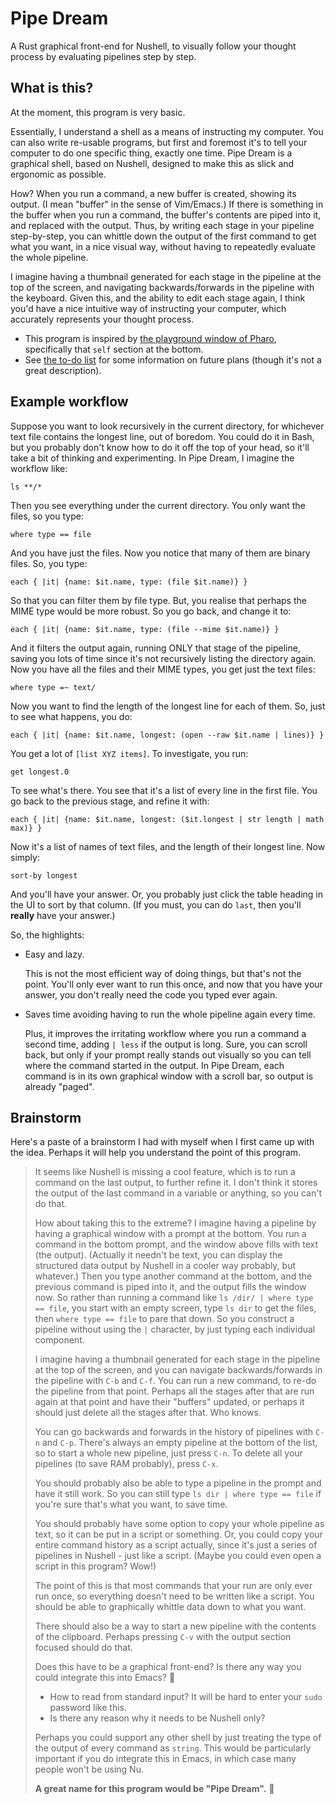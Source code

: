 # Pipe Dream

A Rust graphical front-end for Nushell, to visually follow your thought process by evaluating pipelines step by step.

## What is this?

At the moment, this program is very basic.

Essentially, I understand a shell as a means of instructing my computer. You can also write re-usable programs, but first and foremost it's to tell your computer to do one specific thing, exactly one time. Pipe Dream is a graphical shell, based on Nushell, designed to make this as slick and ergonomic as possible.

How? When you run a command, a new buffer is created, showing its output. (I mean "buffer" in the sense of Vim/Emacs.) If there is something in the buffer when you run a command, the buffer's contents are piped into it, and replaced with the output. Thus, by writing each stage in your pipeline step-by-step, you can whittle down the output of the first command to get what you want, in a nice visual way, without having to repeatedly evaluate the whole pipeline.

I imagine having a thumbnail generated for each stage in the pipeline at the top of the screen, and navigating backwards/forwards in the pipeline with the keyboard. Given this, and the ability to edit each stage again, I think you'd have a nice intuitive way of instructing your computer, which accurately represents your thought process.

- This program is inspired by [the playground window of Pharo](https://github.com/pharo-open-documentation/pharo-wiki/blob/master/General/Playground.md), specifically that `self` section at the bottom.
- See [the to-do list](notes/todo.org) for some information on future plans (though it's not a great description).

## Example workflow

Suppose you want to look recursively in the current directory, for whichever text file contains the longest line, out of boredom. You could do it in Bash, but you probably don't know how to do it off the top of your head, so it'll take a bit of thinking and experimenting. In Pipe Dream, I imagine the workflow like:

`ls **/*`

Then you see everything under the current directory. You only want the files, so you type:

`where type == file`

And you have just the files. Now you notice that many of them are binary files. So, you type:

`each { |it| {name: $it.name, type: (file $it.name)} }`

So that you can filter them by file type. But, you realise that perhaps the MIME type would be more robust. So you go back, and change it to:

`each { |it| {name: $it.name, type: (file --mime $it.name)} }`

And it filters the output again, running ONLY that stage of the pipeline, saving you lots of time since it's not recursively listing the directory again. Now you have all the files and their MIME types, you get just the text files:

`where type =~ text/`

Now you want to find the length of the longest line for each of them. So, just to see what happens, you do:

`each { |it| {name: $it.name, longest: (open --raw $it.name | lines)} }`

You get a lot of `[list XYZ items]`. To investigate, you run:

`get longest.0`

To see what's there. You see that it's a list of every line in the first file. You go back to the previous stage, and refine it with:

`each { |it| {name: $it.name, longest: ($it.longest | str length | math max)} }`

Now it's a list of names of text files, and the length of their longest line. Now simply:

`sort-by longest`

And you'll have your answer. Or, you probably just click the table heading in the UI to sort by that column. (If you must, you can do `last`, then you'll **really** have your answer.)

So, the highlights:

- Easy and lazy.

  This is not the most efficient way of doing things, but that's not the point. You'll only ever want to run this once, and now that you have your answer, you don't really need the code you typed ever again.
- Saves time avoiding having to run the whole pipeline again every time.

  Plus, it improves the irritating workflow where you run a command a second time, adding `| less` if the output is long. Sure, you can scroll back, but only if your prompt really stands out visually so you can tell where the command started in the output. In Pipe Dream, each command is in its own graphical window with a scroll bar, so output is already "paged".

## Brainstorm

Here's a paste of a brainstorm I had with myself when I first came up with the idea. Perhaps it will help you understand the point of this program.

> It seems like Nushell is missing a cool feature, which is to run a command on the last output, to further refine it. I don't think it stores the output of the last command in a variable or anything, so you can't do that.
>
>How about taking this to the extreme? I imagine having a pipeline by having a graphical window with a prompt at the bottom. You run a command in the bottom prompt, and the window above fills with text (the output). (Actually it needn't be text, you can display the structured data output by Nushell in a cooler way probably, but whatever.) Then you type another command at the bottom, and the previous command is piped into it, and the output fills the window now. So rather than running a command like `ls /dir/ | where type == file`, you start with an empty screen, type `ls dir` to get the files, then `where type == file` to pare that down. So you construct a pipeline without using the `|` character, by just typing each individual component.
>
>I imagine having a thumbnail generated for each stage in the pipeline at the top of the screen, and you can navigate backwards/forwards in the pipeline with `C-b` and `C-f`. You can run a new command, to re-do the pipeline from that point. Perhaps all the stages after that are run again at that point and have their "buffers" updated, or perhaps it should just delete all the stages after that. Who knows.
>
>You can go backwards and forwards in the history of pipelines with `C-n` and `C-p`. There's always an empty pipeline at the bottom of the list, so to start a whole new pipeline, just press `C-n`. To delete all your pipelines (to save RAM probably), press `C-x`.
>
>You should probably also be able to type a pipeline in the prompt and have it still work. So you can still type `ls dir | where type == file` if you're sure that's what you want, to save time.
>
>You should probably have some option to copy your whole pipeline as text, so it can be put in a script or something. Or, you could copy your entire command history as a script actually, since it's just a series of pipelines in Nushell - just like a script. (Maybe you could even open a script in this program? Wow!)
>
>The point of this is that most commands that your run are only ever run once, so everything doesn't need to be written like a script. You should be able to graphically whittle data down to what you want.
>
>There should also be a way to start a new pipeline with the contents of the clipboard. Perhaps pressing `C-v` with the output section focused should do that.
>
>Does this have to be a graphical front-end? Is there any way you could integrate this into Emacs? 🙂
>
>- How to read from standard input? It will be hard to enter your `sudo` password like this.
>- Is there any reason why it needs to be Nushell only?
>
>  Perhaps you could support any other shell by just treating the type of the output of every command as `string`. This would be particularly important if you do integrate this in Emacs, in which case many people won't be using Nu.
>
>**A great name for this program would be "Pipe Dream".** 🙂
